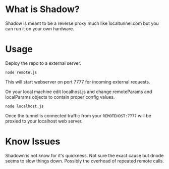 # What is Shadow?

Shadow is meant to be a reverse proxy much like localtunnel.com but you can run it on your own hardware.

# Usage

Deploy the repo to a external server. 

```node remote.js```

This will start webserver on port 7777 for incoming external requests.


On your local machine edit localhost.js and change remoteParams and localParams objects to contain proper config values. 

```node localhost.js```

Once the tunnel is connected traffic from your ```REMOTEHOST:7777``` will be proxied to your localhost web server.


# Know Issues

Shadown is not know for it's quickness. Not sure the exact cause but dnode seems to slow things down. Possibly the overhead of repeated remote calls.